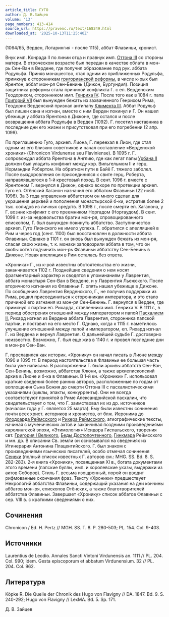 ```yaml
---
article_title: ГУГО
author: Д. В.Зайцев
volume: '13'
page_numbers: 413-414
source_url: https://pravenc.ru/text/168249.html
downloaded_at: '2025-10-13T11:25:40Z'
---
```


(1064/65, Верден, Лотарингия - после 1115), аббат Флавиньи, хронист.

Внук имп. Конрада II по линии отца и правнук имп. [Оттона III](<https://pravenc.ru/text/Оттона III.html>) со стороны матери. В отроческом возрасте был передан в качестве облата в мон-рь Сен-Ван в Вердене, где получил образование под рук. аббата Родульфа. Приняв монашество, стал одним из приближенных Родульфа, примкнув к сторонникам [григорианской реформы](<https://pravenc.ru/text/Григорианская реформа.html>), в числе к-рых был Ярентон, аббат мон-ря Сен-Бенинь (Дижон, Бургундия). Позиция защитника реформы стала причиной конфликта Г. с еп. Верденским Теодорихом, сторонником имп. [Генриха IV](<https://pravenc.ru/text/Генриха IV.html>). После того как в 1084 г. папа [Григорий VII](<https://pravenc.ru/text/Григорий VII.html>) был вынужден бежать из захваченного Генрихом Рима, Теодорих Верденский признал антипапу [Климента III](<https://pravenc.ru/text/Климента III.html>). Аббат Родульф был лишен сана и изгнан, вместе с ним Верден покинул и Г. Он нашел убежище у аббата Ярентона в Дижоне, где остался и после возвращения аббата Родульфа в Верден (1092). Г. посетил наставника в последние дни его жизни и присутствовал при его погребении (2 апр. 1099).

По приглашению Гуго, архиеп. Лиона, Г. переехал в Лион, где стал одним из его близких советников и начал составление «Верденской хроники» (Chronicon Virdunense seu Flaviniense). В 1095 г. Г. сопровождал аббата Ярентона в Англию, где как легат папы [Урбана II](<https://pravenc.ru/text/Урбан II.html>) должен был уладить конфликт между кор. Вильгельмом II и герц. Нормандии Робертом. На обратном пути в Байё Г. тяжело заболел. После выздоровления он присоединился к свите герц. Роберта, направлявшегося в 1-й крестовый поход. В сент. 1096 г. вместе с Ярентоном Г. вернулся в Дижон, однако вскоре по протекции архиеп. Гуго еп. Отёнский Хаганон назначил его аббатом Флавиньи (22 нояб. 1096). За 3 года управления аббатством он много сделал для украшения церквей и пополнения монастырской б-ки, истратив более 2 тыс. солидов из личных средств. В 1098 г., после смерти еп. Хаганона, у Г. возник конфликт с его преемником Норгадом (Норгаудом). В сент. 1099 г. из-за недовольства братии мон-ря, спровоцированного епископом, Г. был вынужден покинуть аббатство. Заступничество архиеп. Гуго Лионского не имело успеха. Г. обратился с апелляцией в Рим и через год (сент. 1100) был восстановлен в должности аббата Флавиньи. Однако в 1101 г. он вновь был вынужден бежать из мон-ря, спасая свою жизнь, т. к. монахи заподозрили аббата в том, что он якобы хотел подчинить мон-рь Флавиньи аббатству Сен-Бенинь в Дижоне. Новая апелляция в Рим осталась без ответа.

«Хроника» Г., из к-рой известны обстоятельства его жизни, заканчивается 1102 г. Позднейшие сведения о нем носят фрагментарный характер и сводятся к упоминаниям у Лаврентия, аббата монастыря Сен-Ван в Вердене, и у Лаврентия Льежского. После вторичного изгнания из Флавиньи Г. опять нашел убежище в Дижоне. По сообщению Лаврентия Верденского, Г., не получив поддержки из Рима, решил присоединиться к сторонникам императора, и это стало причиной его изгнания из мон-ря Сен-Бенинь. Г. вернулся в Верден, где примкнул к партии еп. Рихарда, ставленника имп. Генриха V. В 1111 г., в период обострения отношений между императором и папой [Пасхалием II](<https://pravenc.ru/text/Пасхалий II.html>), Рихард изгнал из Вердена аббата Лаврентия, сторонника папской партии, и поставил на его место Г. Однако, когда к 1115 г. наметилось улучшение отношений между папой и императором, еп. Рихард изгнал Г. из Вердена и вернул Лаврентия. О дальнейшей судьбе Г. достоверно неизвестно. Возможно, Г. был еще жив в 1140 г. и провел последние дни в мон-ре Сен-Ван.

Г. прославился как историк. «Хронику» он начал писать в Лионе между 1090 и 1095 гг. В период настоятельства в Флавиньи ее большая часть была уже написана. В распоряжении Г. были архивы аббатств Сен-Ван, Сен-Бенинь, возможно, аббатства Клюни, а также архиепископский архив в Лионе и б-ка в Флавиньи. В 1-й кн. «Хроники» Г. использовал краткие сведения более ранних авторов, расположенные по годам от воплощения Сына Божия до смерти Оттона III с пасхалистическими указаниями (циклы, эпакты, конкурренты). Они не всегда соответствуют принятой в Риме Александрийской пасхалии, что свидетельствует о том, что Г. заимствовал их из др. источников (началом года у Г. является 25 марта). Ему были известны сочинения почти всех христ. историков и хронистов, от блж. Иеронима до [Флодоарда Реймсского](<https://pravenc.ru/text/Флодоарда Реймсского.html>) и [Рихера Реймсского](<https://pravenc.ru/text/Рихера Реймсского.html>), агиографические тексты, начиная с мученических актов и заканчивая поздними произведениями каролингской эпохи, «Этимология» Исидора Гиспальского, творения свт. [Григория I Великого](<https://pravenc.ru/text/Григорий I Великий.html>), [Беды Достопочтенного](<https://pravenc.ru/text/Беда Достопочтенный.html>), [Гинкмара](https://pravenc.ru/text/Гинкмар.html) Реймсского и мн. др. В описании Св. земли он основывался на сведениях из Итинерария Антонина Плацентийского. Г. был знаком с произведениями языческих писателей, особо отмечал сочинения [Сенеки](https://pravenc.ru/text/Сенека.html) (полный список известных Г. авторов см.: MHG. SS. Bd. 8. S. 282-283). 2-я книга «Хроники», посвященная XI в., богата документами этого времени (папские буллы, имп. и королевские указы, выдержки из актов Соборов). Стиль Г. весьма изощренный, порой он вводит рифмованные окончания фраз. Тексту «Хроники» предшествует Некрологий аббатства Флавиньи, содержащий указания на дни кончины аббатов мон-ря, епископов Отёнских, а также благотворителей аббатства Флавиньи. Завершает «Хронику» список аббатов Флавиньи с сер. VIII в. с краткими сведениями о них.

## Сочинения

Chronicon / Ed. H. Pertz // MGH. SS. T. 8. P. 280-503; PL. 154. Col. 9-403.

## Источники

Laurentius de Leodio. Annales Sancti Vintoni Virdunensis an. 1111 // PL. 204. Col. 990; idem. Gesta episcoporum et abbatum Virdunensium. 32 // PL. 204. Col. 962.

## Литература

Köpke R. Die Quelle der Chronik des Hugo von Flavigny // DA. 1847. Bd. 9. S. 240-292; Hugo von Flavigny // LexMA. Bd. 5. Sp. 171.

Д. В.  Зайцев
